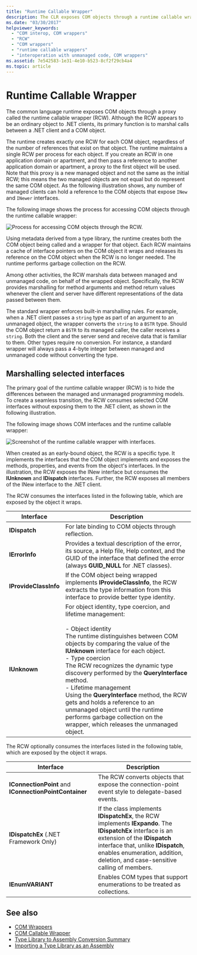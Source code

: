 ```yaml
---
title: "Runtime Callable Wrapper"
description: The CLR exposes COM objects through a runtime callable wrapper, which manages calls between a .NET client and a COM object.
ms.date: "03/30/2017"
helpviewer_keywords: 
  - "COM interop, COM wrappers"
  - "RCW"
  - "COM wrappers"
  - "runtime callable wrappers"
  - "interoperation with unmanaged code, COM wrappers"
ms.assetid: 7e542583-1e31-4e10-b523-8cf2f29cb4a4
ms.topic: article
---
```

# Runtime Callable Wrapper

The common language runtime exposes COM objects through a proxy called the runtime callable wrapper (RCW). Although the RCW appears to be an ordinary object to .NET clients, its primary function is to marshal calls between a .NET client and a COM object.  
  
 The runtime creates exactly one RCW for each COM object, regardless of the number of references that exist on that object. The runtime maintains a single RCW per process for each object.  If you create an RCW in one application domain or apartment, and then pass a reference to another application domain or apartment, a proxy to the first object will be used. Note that this proxy is a new managed object and not the same as the initial RCW; this means the two managed objects are not equal but do represent the same COM object.  As the following illustration shows, any number of managed clients can hold a reference to the COM objects that expose `INew` and `INewer` interfaces.  

The following image shows the process for accessing COM objects through the runtime callable wrapper:

 ![Process for accessing COM objects through the RCW.](./media/runtime-callable-wrapper/runtime-callable-wrapper.gif)  

 Using metadata derived from a type library, the runtime creates both the COM object being called and a wrapper for that object. Each RCW maintains a cache of interface pointers on the COM object it wraps and releases its reference on the COM object when the RCW is no longer needed. The runtime performs garbage collection on the RCW.  
  
 Among other activities, the RCW marshals data between managed and unmanaged code, on behalf of the wrapped object. Specifically, the RCW provides marshalling for method arguments and method return values whenever the client and server have different representations of the data passed between them.  
  
 The standard wrapper enforces built-in marshalling rules. For example, when a .NET client passes a `string` type as part of an argument to an unmanaged object, the wrapper converts the `string` to a `BSTR` type. Should the COM object return a `BSTR` to its managed caller, the caller receives a `string`. Both the client and the server send and receive data that is familiar to them. Other types require no conversion. For instance, a standard wrapper will always pass a 4-byte integer between managed and unmanaged code without converting the type.
  
## Marshalling selected interfaces  

 The primary goal of the runtime callable wrapper (RCW) is to hide the differences between the managed and unmanaged programming models. To create a seamless transition, the RCW consumes selected COM interfaces without exposing them to the .NET client, as shown in the following illustration.

 The following image shows COM interfaces and the runtime callable wrapper:
  
 ![Screenshot of the runtime callable wrapper with interfaces.](./media/runtime-callable-wrapper/runtime-callable-wrapper-interfaces.gif)  
  
 When created as an early-bound object, the RCW is a specific type. It implements the interfaces that the COM object implements and exposes the methods, properties, and events from the object's interfaces. In the illustration, the RCW exposes the INew interface but consumes the **IUnknown** and **IDispatch** interfaces. Further, the RCW exposes all members of the INew interface to the .NET client.  
  
 The RCW consumes the interfaces listed in the following table, which are exposed by the object it wraps.  
  
|Interface|Description|  
|---------------|-----------------|  
|**IDispatch**|For late binding to COM objects through reflection.|  
|**IErrorInfo**|Provides a textual description of the error, its source, a Help file, Help context, and the GUID of the interface that defined the error (always **GUID_NULL** for .NET classes).|  
|**IProvideClassInfo**|If the COM object being wrapped implements **IProvideClassInfo**, the RCW extracts the type information from this interface to provide better type identity.|  
|**IUnknown**|For object identity, type coercion, and lifetime management:<br /><br /> -   Object identity<br />     The runtime distinguishes between COM objects by comparing the value of the **IUnknown** interface for each object.<br />-   Type coercion<br />     The RCW recognizes the dynamic type discovery performed by the **QueryInterface** method.<br />-   Lifetime management<br />     Using the **QueryInterface** method, the RCW gets and holds a reference to an unmanaged object until the runtime performs garbage collection on the wrapper, which releases the unmanaged object.|  
  
 The RCW optionally consumes the interfaces listed in the following table, which are exposed by the object it wraps.  
  
|Interface|Description|  
|---------------|-----------------|  
|**IConnectionPoint** and **IConnectionPointContainer**|The RCW converts objects that expose the connection-point event style to delegate-based events.|  
|**IDispatchEx** (.NET Framework Only) |If the class implements **IDispatchEx**, the RCW implements **IExpando**. The **IDispatchEx** interface is an extension of the **IDispatch** interface that, unlike **IDispatch**, enables enumeration, addition, deletion, and case-sensitive calling of members.|  
|**IEnumVARIANT**|Enables COM types that support enumerations to be treated as collections.|  
  
## See also

- [COM Wrappers](com-wrappers.md)
- [COM Callable Wrapper](com-callable-wrapper.md)
- [Type Library to Assembly Conversion Summary](/previous-versions/dotnet/netframework-4.0/k83zzh38(v=vs.100))
- [Importing a Type Library as an Assembly](../../framework/interop/importing-a-type-library-as-an-assembly.md)
